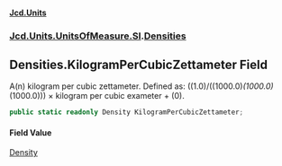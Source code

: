 #### [Jcd.Units](index.md 'index')
### [Jcd.Units.UnitsOfMeasure.SI](Jcd.Units.UnitsOfMeasure.SI.md 'Jcd.Units.UnitsOfMeasure.SI').[Densities](Densities.md 'Jcd.Units.UnitsOfMeasure.SI.Densities')

## Densities.KilogramPerCubicZettameter Field

A(n) kilogram per cubic zettameter. Defined as: ((1.0)/((1000.0)*(1000.0)*(1000.0))) × kilogram per cubic exameter + (0).

```csharp
public static readonly Density KilogramPerCubicZettameter;
```

#### Field Value
[Density](Density.md 'Jcd.Units.UnitTypes.Density')